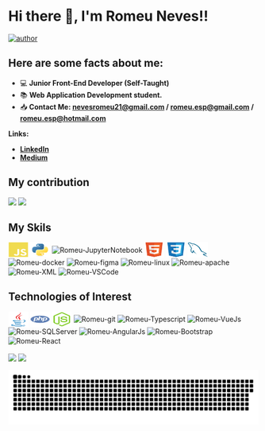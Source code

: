 # Hi there 👋, I'm Romeu Neves!! 

[![author](https://img.shields.io/badge/author-romeuphp-red.svg)](https://www.linkedin.com/in/romeu-neves-6b1340184/)


## Here are some facts about me:
- 💻 **Junior Front-End Developer (Self-Taught)**
- 📚 **Web Application Development student.**
- 📥 **Contact Me: nevesromeu21@gmail.com / romeu.esp@gmail.com / romeu.esp@hotmail.com**

**Links:**
* **[LinkedIn](https://www.linkedin.com/in/romeu-neves-6b1340184/)**
* **[Medium](https://medium.com/@rneves_91600)**
 
## My contribution 
<div>
  <img height="180em" src="https://github-readme-stats.vercel.app/api?username=rnevesphp&show_icons=true&theme=omni&include_all_commits=true&count_private=true"/>
  <img height="180em" src="https://github-readme-stats.vercel.app/api/top-langs/?username=rnevesphp&layout=compact&langs_count=16&theme=omni"/>
</div>

## My Skils
<div style="display: inline_block">
  <img align="center" alt="Romeu-Js" height="30" width="40" src="https://raw.githubusercontent.com/devicons/devicon/master/icons/javascript/javascript-plain.svg">
  <img align="center" alt="Romeu-Python" height="30" width="40" src="https://raw.githubusercontent.com/devicons/devicon/master/icons/python/python-original.svg">
  <img align="center" alt="Romeu-JupyterNotebook" height="30" width="40" src="https://cdn.jsdelivr.net/gh/devicons/devicon/icons/jupyter/jupyter-original-wordmark.svg" />
  <img align="center" alt="Romeu-HTML" height="30" width="40" src="https://raw.githubusercontent.com/devicons/devicon/master/icons/html5/html5-original.svg">
  <img align="center" alt="Romeu-CSS" height="30" width="40" src="https://raw.githubusercontent.com/devicons/devicon/master/icons/css3/css3-original.svg">
  <img align="center" alt="Romeu-MySQL" height="30" width="40" src="https://raw.githubusercontent.com/devicons/devicon/master/icons/mysql/mysql-plain.svg">
  <img align="center" alt="Romeu-docker" height="30" width="40" src="https://cdn.jsdelivr.net/gh/devicons/devicon/icons/docker/docker-original.svg" />
  <img align="center" alt="Romeu-figma" height="30" width="40" src="https://cdn.jsdelivr.net/gh/devicons/devicon/icons/figma/figma-original.svg" />
  <img align="center" alt="Romeu-linux" height="30" width="40" src="https://cdn.jsdelivr.net/gh/devicons/devicon/icons/linux/linux-original.svg" />
  <img align="center" alt="Romeu-apache" height="30" width="40" src="https://cdn.jsdelivr.net/gh/devicons/devicon/icons/apache/apache-original-wordmark.svg" />
  <img align="center" alt="Romeu-XML" height="30" width="30" src="https://img.icons8.com/material/24/000000/xml-file.png"/>
  <img align="center" alt="Romeu-VSCode" height="30" width="40" src="https://cdn.jsdelivr.net/gh/devicons/devicon/icons/vscode/vscode-original.svg" />
</div>

## Technologies of Interest 
 <div style="display: inline_block">
  <img align="center" alt="Romeu-Java" height="30" width="40" src="https://raw.githubusercontent.com/devicons/devicon/master/icons/java/java-original.svg">
  <img align="center" alt="Romeu-php" height="30" width="40" src="https://raw.githubusercontent.com/devicons/devicon/master/icons/php/php-plain.svg">
  <img align="center" alt="Romeu-Node" height="30" width="40" src="https://raw.githubusercontent.com/devicons/devicon/master/icons/nodejs/nodejs-plain.svg">
  <img align="center" alt="Romeu-git" height="30" width="40" src="https://cdn.jsdelivr.net/gh/devicons/devicon/icons/git/git-original.svg" />
  <img align="center" alt="Romeu-Typescript" height="30" width="40" src="https://cdn.jsdelivr.net/gh/devicons/devicon/icons/typescript/typescript-original.svg" />
  <img align="center" alt="Romeu-VueJs" height="30" width="40" src="https://cdn.jsdelivr.net/gh/devicons/devicon/icons/vuejs/vuejs-original.svg" />
  <img align="center" alt="Romeu-SQLServer" height="30" width="40" src="https://cdn.jsdelivr.net/gh/devicons/devicon/icons/microsoftsqlserver/microsoftsqlserver-plain.svg" />
  <img align="center" alt="Romeu-AngularJs" height="30" width="40" src="https://cdn.jsdelivr.net/gh/devicons/devicon/icons/angularjs/angularjs-original.svg" />
  <img align="center" alt="Romeu-Bootstrap" height="30" width="40" src="https://cdn.jsdelivr.net/gh/devicons/devicon/icons/bootstrap/bootstrap-plain.svg" />  
  <img align="center" alt="Romeu-React" height="30" width="40" src="https://cdn.jsdelivr.net/gh/devicons/devicon/icons/react/react-original.svg" />
 </div>
 
 <br>
 
<div>
   <a href="https://instagram.com/romeunevesr" target="_blank"><img src="https://img.shields.io/badge/-Instagram-%23E4405F?style=for-the-badge&logo=instagram&logoColor=white" target="_blank"></a>
  <a href = "mailto:nevesromeu21@gmail.com"><img src="https://img.shields.io/badge/Gmail-D14836?style=for-the-badge&logo=gmail&logoColor=white" target="_blank"></a>
</div>


![Snake animation](https://github.com/rnevesphp/rnevesphp/blob/output/github-contribution-grid-snake.svg)



